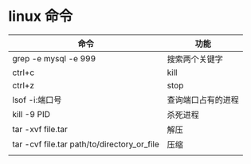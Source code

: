 # linux 命令



| 命令                                        | 功能               |
| ------------------------------------------- | ------------------ |
| grep -e mysql -e 999                        | 搜索两个关键字     |
| ctrl+c                                      | kill               |
| ctrl+z                                      | stop               |
| lsof -i:端口号                              | 查询端口占有的进程 |
| kill -9 PID                                 | 杀死进程           |
| tar -xvf file.tar                           | 解压               |
| tar -cvf file.tar path/to/directory_or_file | 压缩               |
|                                             |                    |



